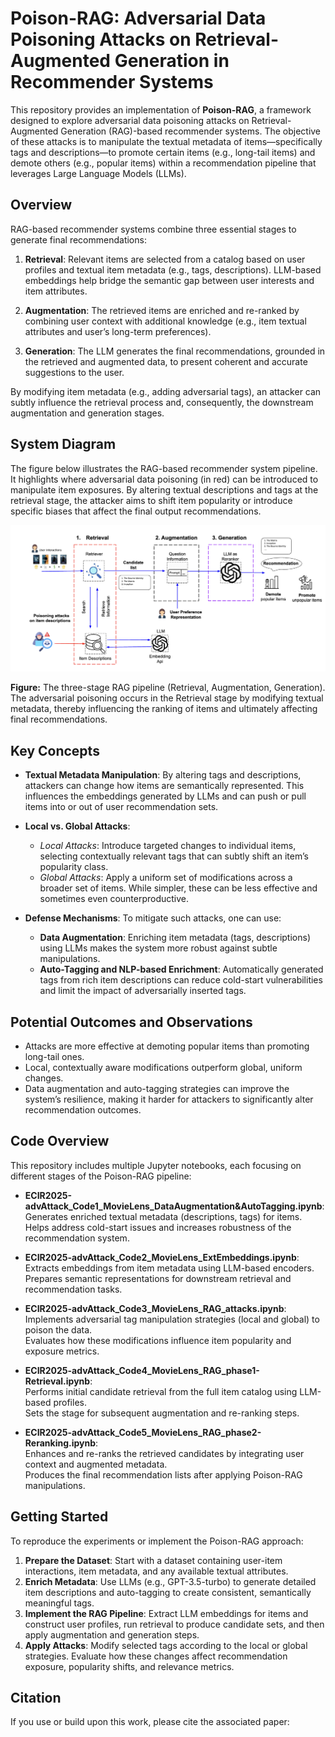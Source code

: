 # Poison-RAG: Adversarial Data Poisoning Attacks on Retrieval-Augmented Generation in Recommender Systems

This repository provides an implementation of **Poison-RAG**, a framework designed to explore adversarial data poisoning attacks on Retrieval-Augmented Generation (RAG)-based recommender systems. The objective of these attacks is to manipulate the textual metadata of items—specifically tags and descriptions—to promote certain items (e.g., long-tail items) and demote others (e.g., popular items) within a recommendation pipeline that leverages Large Language Models (LLMs).

## Overview

RAG-based recommender systems combine three essential stages to generate final recommendations:

1. **Retrieval**: Relevant items are selected from a catalog based on user profiles and textual item metadata (e.g., tags, descriptions). LLM-based embeddings help bridge the semantic gap between user interests and item attributes.

2. **Augmentation**: The retrieved items are enriched and re-ranked by combining user context with additional knowledge (e.g., item textual attributes and user’s long-term preferences).

3. **Generation**: The LLM generates the final recommendations, grounded in the retrieved and augmented data, to present coherent and accurate suggestions to the user.

By modifying item metadata (e.g., adding adversarial tags), an attacker can subtly influence the retrieval process and, consequently, the downstream augmentation and generation stages.

## System Diagram

The figure below illustrates the RAG-based recommender system pipeline. It highlights where adversarial data poisoning (in red) can be introduced to manipulate item exposures. By altering textual descriptions and tags at the retrieval stage, the attacker aims to shift item popularity or introduce specific biases that affect the final output recommendations.

![Poison-RAG Pipeline](PoisonRAG.png)

**Figure:** The three-stage RAG pipeline (Retrieval, Augmentation, Generation). The adversarial poisoning occurs in the Retrieval stage by modifying textual metadata, thereby influencing the ranking of items and ultimately affecting final recommendations.

## Key Concepts

- **Textual Metadata Manipulation**: By altering tags and descriptions, attackers can change how items are semantically represented. This influences the embeddings generated by LLMs and can push or pull items into or out of user recommendation sets.

- **Local vs. Global Attacks**:
  - *Local Attacks*: Introduce targeted changes to individual items, selecting contextually relevant tags that can subtly shift an item’s popularity class.
  - *Global Attacks*: Apply a uniform set of modifications across a broader set of items. While simpler, these can be less effective and sometimes even counterproductive.

- **Defense Mechanisms**: To mitigate such attacks, one can use:
  - **Data Augmentation**: Enriching item metadata (tags, descriptions) using LLMs makes the system more robust against subtle manipulations.
  - **Auto-Tagging and NLP-based Enrichment**: Automatically generated tags from rich item descriptions can reduce cold-start vulnerabilities and limit the impact of adversarially inserted tags.

## Potential Outcomes and Observations

- Attacks are more effective at demoting popular items than promoting long-tail ones.
- Local, contextually aware modifications outperform global, uniform changes.
- Data augmentation and auto-tagging strategies can improve the system’s resilience, making it harder for attackers to significantly alter recommendation outcomes.

## Code Overview

This repository includes multiple Jupyter notebooks, each focusing on different stages of the Poison-RAG pipeline:

- **ECIR2025-advAttack_Code1_MovieLens_DataAugmentation&AutoTagging.ipynb**:  
  Generates enriched textual metadata (descriptions, tags) for items.  
  Helps address cold-start issues and increases robustness of the recommendation system.

- **ECIR2025-advAttack_Code2_MovieLens_ExtEmbeddings.ipynb**:  
  Extracts embeddings from item metadata using LLM-based encoders.  
  Prepares semantic representations for downstream retrieval and recommendation tasks.

- **ECIR2025-advAttack_Code3_MovieLens_RAG_attacks.ipynb**:  
  Implements adversarial tag manipulation strategies (local and global) to poison the data.  
  Evaluates how these modifications influence item popularity and exposure metrics.

- **ECIR2025-advAttack_Code4_MovieLens_RAG_phase1-Retrieval.ipynb**:  
  Performs initial candidate retrieval from the full item catalog using LLM-based profiles.  
  Sets the stage for subsequent augmentation and re-ranking steps.

- **ECIR2025-advAttack_Code5_MovieLens_RAG_phase2-Reranking.ipynb**:  
  Enhances and re-ranks the retrieved candidates by integrating user context and augmented metadata.  
  Produces the final recommendation lists after applying Poison-RAG manipulations.

## Getting Started

To reproduce the experiments or implement the Poison-RAG approach:

1. **Prepare the Dataset**: Start with a dataset containing user-item interactions, item metadata, and any available textual attributes.
2. **Enrich Metadata**: Use LLMs (e.g., GPT-3.5-turbo) to generate detailed item descriptions and auto-tagging to create consistent, semantically meaningful tags.
3. **Implement the RAG Pipeline**: Extract LLM embeddings for items and construct user profiles, run retrieval to produce candidate sets, and then apply augmentation and generation steps.
4. **Apply Attacks**: Modify selected tags according to the local or global strategies. Evaluate how these changes affect recommendation exposure, popularity shifts, and relevance metrics.

## Citation

If you use or build upon this work, please cite the associated paper:

